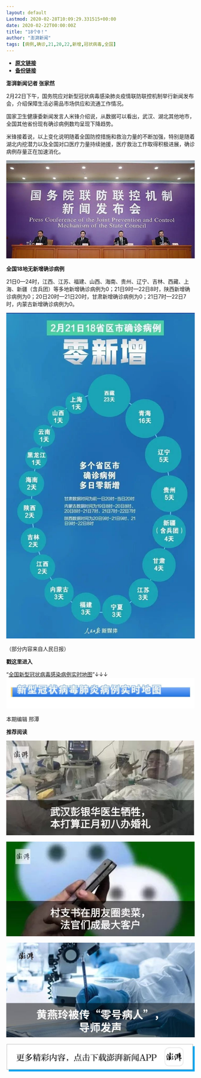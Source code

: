 ```yaml
---
layout: default
Lastmod: 2020-02-28T10:09:29.331515+00:00
date: 2020-02-22T00:00:00Z
title: "18个0！"
author: "澎湃新闻"
tags: [病例,确诊,21,20,22,新增,冠状病毒,全国]
---
```


* [**原文链接**](http://mp.weixin.qq.com/s?__biz=MjM5MzI5NTU3MQ==&amp;mid=2651589283&amp;idx=1&amp;sn=b7718ec5b9f0a54878eebaebac69da1b&amp;chksm=bd61971f8a161e09d3071d9531150f80a79686ce6c8906df04d859535a99973347b1c4fd8d52#rd)
* [**备份链接**](http://archive.today/NGliM)


**澎湃新闻记者 张家然**

2月22日下午，国务院应对新型冠状病毒感染肺炎疫情联防联控机制举行新闻发布会，介绍保障生活必需品市场供应和流通工作情况。

国家卫生健康委新闻发言人米锋介绍说，从数据可以看出，武汉、湖北其他地市，全国其他省份现有确诊病例数均呈现下降趋势。

米锋接着说，以上变化说明随着全国防控措施和救治力量的不断加强，特别是随着湖北内挖潜力以及全国对口医疗力量持续驰援，医疗救治工作取得积极进展，确诊病例存量正在加速消化。

![](/images/post/10df9e017ec0bcf22210d24e616d1f45.jpg)

**全国18地无新增确诊病例**  

21日0—24时，江西、江苏、福建、山西、海南、贵州、辽宁、吉林、西藏、上海、新疆（含兵团）等多地新增确诊病例为0；21日9时—22日8时，陕西新增确诊病例为0；20日20时—21日20时，甘肃新增确诊病例为0；21日7时—22日7时，内蒙古新增确诊病例为0。

![](/images/post/33657bfc28d1bafe6dd99f19569600a3.jpg)

（部分内容来自人民日报）

**戳这里进入**

“[全国新型冠状病毒感染病例实时地图](http://projects.thepaper.cn/thepaper-cases/839studio/feiyan/)”↓↓↓[![](/images/post/15a4bc01c19b9e56f61d4f79069e4c63.jpg)](http://projects.thepaper.cn/thepaper-cases/839studio/feiyan/)

本期编辑 邢潭  

  

**推荐阅读**

  

[![](/images/post/12e0d94be82829ed4f958ea785fc7b62.jpg)](http://mp.weixin.qq.com/s?__biz=MjM5MzI5NTU3MQ==&mid=2651587716&idx=1&sn=9cf340714786ffd74330418b03bccf7c&chksm=bd6199388a16102e76351195f852c7325de5e1620da5882bd04ccd1ff7d24b0b5dff09895509&scene=21#wechat_redirect)

[![](/images/post/b7a1607b1b9dd9e435b97383f11e4fdb.jpg)](http://mp.weixin.qq.com/s?__biz=MjM5MzI5NTU3MQ==&mid=2651587171&idx=1&sn=8aae24846a49ce902e6c154354f8d8ec&chksm=bd619fdf8a1616c944b7af5c259ccdede7203b086feaaf72a3deb060cebf529ed9de32c73e10&scene=21#wechat_redirect)  

[![](/images/post/83af442de9e7f18338c0bca1aa647957.jpg)](http://mp.weixin.qq.com/s?__biz=MjM5MzI5NTU3MQ==&mid=2651584348&idx=1&sn=b118991f08403d87db2ac1c8aeafca59&chksm=bd666ae08a11e3f6fd7394262e2448da823d05b843876a4d6e6da4a499a18d4dffa6e4fef766&scene=21#wechat_redirect)

![](/images/post/faa036129172f4ba4cb775ad946d1eff.jpg)

